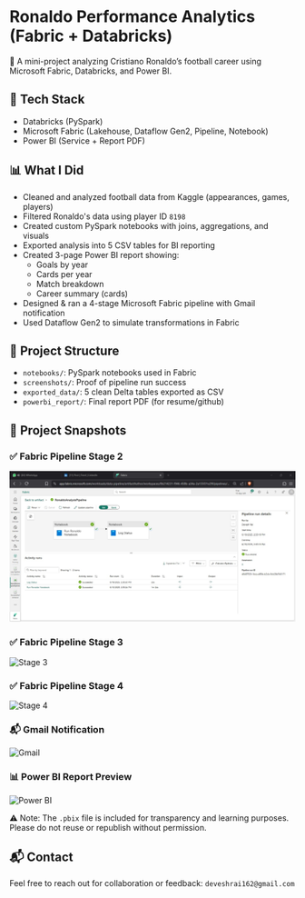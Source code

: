 # Ronaldo Performance Analytics (Fabric + Databricks)

🎯 A mini-project analyzing Cristiano Ronaldo’s football career using Microsoft Fabric, Databricks, and Power BI.

## 🔧 Tech Stack
- Databricks (PySpark)
- Microsoft Fabric (Lakehouse, Dataflow Gen2, Pipeline, Notebook)
- Power BI (Service + Report PDF)

## 📊 What I Did
- Cleaned and analyzed football data from Kaggle (appearances, games, players)
- Filtered Ronaldo's data using player ID `8198`
- Created custom PySpark notebooks with joins, aggregations, and visuals
- Exported analysis into 5 CSV tables for BI reporting
- Created 3-page Power BI report showing:
  - Goals by year
  - Cards per year
  - Match breakdown
  - Career summary (cards)
- Designed & ran a 4-stage Microsoft Fabric pipeline with Gmail notification
- Used Dataflow Gen2 to simulate transformations in Fabric

## 📁 Project Structure
- `notebooks/`: PySpark notebooks used in Fabric
- `screenshots/`: Proof of pipeline run success
- `exported_data/`: 5 clean Delta tables exported as CSV
- `powerbi_report/`: Final report PDF (for resume/github)

## 📸 Project Snapshots


### ✅ Fabric Pipeline Stage 2  
![Stage 2](https://github.com/devesshhh/ronaldo-performance-analytics-fabric-databricks/blob/main/ronaldo-performance-analytics-fabric-databricks/Screenshots/pipeline_stage2_run.jpg
)

### ✅ Fabric Pipeline Stage 3  
![Stage 3](https://raw.githubusercontent.com/devesshhh/ronaldo-performance-analytics-fabric-databricks/main/Screenshots/pipeline_stage3_run.jpg)

### ✅ Fabric Pipeline Stage 4  
![Stage 4](https://raw.githubusercontent.com/devesshhh/ronaldo-performance-analytics-fabric-databricks/main/Screenshots/pipeline_stage4_run.jpg)

### 📬 Gmail Notification  
![Gmail](https://raw.githubusercontent.com/devesshhh/ronaldo-performance-analytics-fabric-databricks/main/Screenshots/gmail_notification_success.jpg)

### 📊 Power BI Report Preview  
![Power BI](https://raw.githubusercontent.com/devesshhh/ronaldo-performance-analytics-fabric-databricks/main/Screenshots/ronaldo_report_preview.png)



⚠️ Note: The `.pbix` file is included for transparency and learning purposes. Please do not reuse or republish without permission.

## 📬 Contact
Feel free to reach out for collaboration or feedback: `deveshrai162@gmail.com`
